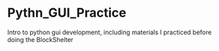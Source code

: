 # Pythn_GUI_Practice
Intro to python gui development, including materials I practiced before doing the BlockShelter
